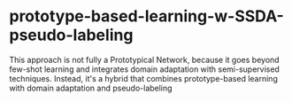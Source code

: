 # prototype-based-learning-w-SSDA-pseudo-labeling
This approach is not fully a Prototypical Network, because it goes beyond few-shot learning and integrates domain adaptation with semi-supervised techniques. Instead, it's a hybrid that combines prototype-based learning with domain adaptation and pseudo-labeling
